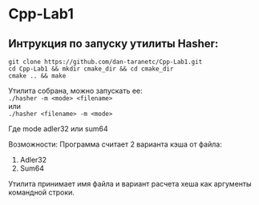 # Cpp-Lab1
## Интрукция по запуску утилиты Hasher:
``git clone https://github.com/dan-taranetc/Cpp-Lab1.git``  
``cd Cpp-Lab1 && mkdir cmake_dir && cd cmake_dir``  
``cmake .. && make``  

Утилита собрана, можно запускать ее:  
``./hasher -m <mode> <filename>``   
или  
``./hasher <filename> -m <mode>``   

Где mode adler32 или sum64

Возможности:
Программа считает 2 варианта кэша от файла:
1. Adler32
2. Sum64

Утилита принимает имя файла и вариант расчета хеша как аргументы командной строки.
